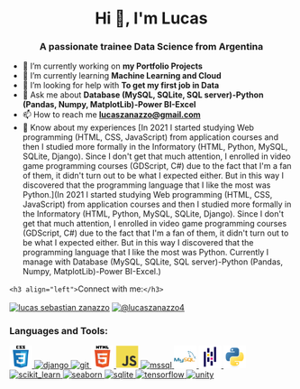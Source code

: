 <h1 align="center">Hi 👋, I'm Lucas</h1>
<h3 align="center">A passionate trainee Data Science from Argentina</h3>

- 🔭 I’m currently working on **my Portfolio Projects**
- 🌱 I’m currently learning **Machine Learning and Cloud**
- 🤝 I’m looking for help with **To get my first job in Data**
- 💬 Ask me about **Database (MySQL, SQLite, SQL server)-Python (Pandas, Numpy, MatplotLib)-Power BI-Excel**
- 📫 How to reach me **lucaszanazzo@gmail.com**
- 📄 Know about my experiences [In 2021 I started studying Web programming (HTML, CSS, JavaScript) from application courses and then I studied more formally in the Informatory (HTML, Python, MySQL, SQLite, Django). Since I don't get that much attention, I enrolled in video game programming courses (GDScript, C#) due to the fact that I'm a fan of them, it didn't turn out to be what I expected either. But in this way I discovered that the programming language that I like the most was Python.](In 2021 I started studying Web programming (HTML, CSS, JavaScript) from application courses and then I studied more formally in the Informatory (HTML, Python, MySQL, SQLite, Django). Since I don't get that much attention, I enrolled in video game programming courses (GDScript, C#) due to the fact that I'm a fan of them, it didn't turn out to be what I expected either. But in this way I discovered that the programming language that I like the most was Python. Currently I manage with Database (MySQL, SQLite, SQL server)-Python (Pandas, Numpy, MatplotLib)-Power BI-Excel.)

 `<h3 align="left">`Connect with me:`</h3>`

<p align="left">
<a href="https://linkedin.com/in/lucas-sebastian-zanazzo" target="blank"><img align="center" src="https://raw.githubusercontent.com/rahuldkjain/github-profile-readme-generator/master/src/images/icons/Social/linked-in-alt.svg" alt="lucas sebastian zanazzo" height="30" width="40" /></a>
<a href="https://www.hackerrank.com/@lucaszanazzo4" target="blank"><img align="center" src="https://raw.githubusercontent.com/rahuldkjain/github-profile-readme-generator/master/src/images/icons/Social/hackerrank.svg" alt="@lucaszanazzo4" height="30" width="40" /></a>
</p>

<h3 align="left">Languages and Tools:</h3>
<p align="left"> <a href="https://www.w3schools.com/css/" target="_blank" rel="noreferrer"> <img src="https://raw.githubusercontent.com/devicons/devicon/master/icons/css3/css3-original-wordmark.svg" alt="css3" width="40" height="40"/> </a> <a href="https://www.djangoproject.com/" target="_blank" rel="noreferrer"> <img src="https://cdn.worldvectorlogo.com/logos/django.svg" alt="django" width="40" height="40"/> </a> <a href="https://git-scm.com/" target="_blank" rel="noreferrer"> <img src="https://www.vectorlogo.zone/logos/git-scm/git-scm-icon.svg" alt="git" width="40" height="40"/> </a> <a href="https://www.w3.org/html/" target="_blank" rel="noreferrer"> <img src="https://raw.githubusercontent.com/devicons/devicon/master/icons/html5/html5-original-wordmark.svg" alt="html5" width="40" height="40"/> </a> <a href="https://developer.mozilla.org/en-US/docs/Web/JavaScript" target="_blank" rel="noreferrer"> <img src="https://raw.githubusercontent.com/devicons/devicon/master/icons/javascript/javascript-original.svg" alt="javascript" width="40" height="40"/> </a> <a href="https://www.microsoft.com/en-us/sql-server" target="_blank" rel="noreferrer"> <img src="https://www.svgrepo.com/show/303229/microsoft-sql-server-logo.svg" alt="mssql" width="40" height="40"/> </a> <a href="https://www.mysql.com/" target="_blank" rel="noreferrer"> <img src="https://raw.githubusercontent.com/devicons/devicon/master/icons/mysql/mysql-original-wordmark.svg" alt="mysql" width="40" height="40"/> </a> <a href="https://pandas.pydata.org/" target="_blank" rel="noreferrer"> <img src="https://raw.githubusercontent.com/devicons/devicon/2ae2a900d2f041da66e950e4d48052658d850630/icons/pandas/pandas-original.svg" alt="pandas" width="40" height="40"/> </a> <a href="https://www.python.org" target="_blank" rel="noreferrer"> <img src="https://raw.githubusercontent.com/devicons/devicon/master/icons/python/python-original.svg" alt="python" width="40" height="40"/> </a> <a href="https://scikit-learn.org/" target="_blank" rel="noreferrer"> <img src="https://upload.wikimedia.org/wikipedia/commons/0/05/Scikit_learn_logo_small.svg" alt="scikit_learn" width="40" height="40"/> </a> <a href="https://seaborn.pydata.org/" target="_blank" rel="noreferrer"> <img src="https://seaborn.pydata.org/_images/logo-mark-lightbg.svg" alt="seaborn" width="40" height="40"/> </a> <a href="https://www.sqlite.org/" target="_blank" rel="noreferrer"> <img src="https://www.vectorlogo.zone/logos/sqlite/sqlite-icon.svg" alt="sqlite" width="40" height="40"/> </a> <a href="https://www.tensorflow.org" target="_blank" rel="noreferrer"> <img src="https://www.vectorlogo.zone/logos/tensorflow/tensorflow-icon.svg" alt="tensorflow" width="40" height="40"/> </a> <a href="https://unity.com/" target="_blank" rel="noreferrer"> <img src="https://www.vectorlogo.zone/logos/unity3d/unity3d-icon.svg" alt="unity" width="40" height="40"/> </a> </p>
